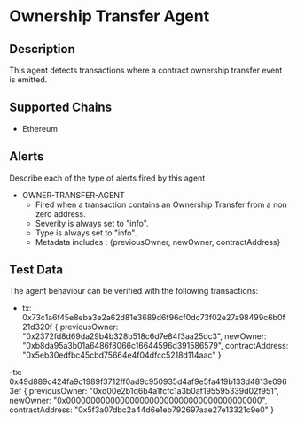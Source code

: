 # Ownership Transfer Agent

## Description

This agent detects transactions where a contract ownership transfer event is emitted.

## Supported Chains

- Ethereum

## Alerts

Describe each of the type of alerts fired by this agent

- OWNER-TRANSFER-AGENT
  - Fired when a transaction contains an Ownership Transfer from a non zero address.
  - Severity is always set to "info".
  - Type is always set to "info".
  - Metadata includes : {previousOwner, newOwner, contractAddress}

## Test Data

The agent behaviour can be verified with the following transactions:

- tx: 0x73c1a6f45e8eba3e2a62d81e3689d6f96cf0dc73f02e27a98499c6b0f21d320f {
    previousOwner: "0x2372fd8d69da29b4b328b518c6d7e84f3aa25dc3",
    newOwner: "0xb8da95a3b01a6486f8066c16644596d391586579",
    contractAddress: "0x5eb30edfbc45cbd75664e4f04dfcc5218d114aac"
}


-tx: 0x49d889c424fa9c1989f3712ff0ad9c950935d4af9e5fa419b133d4813e0963ef {
    previousOwner: "0xd00e2b1d6b4a1fcfc1a3b0af195595339d02f951",
    newOwner: "0x0000000000000000000000000000000000000000",
    contractAddress: "0x5f3a07dbc2a44d6e1eb792697aae27e13321c9e0"
}
